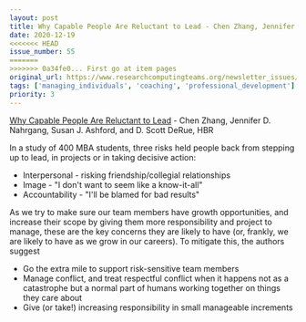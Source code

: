 ```yaml
---
layout: post
title: Why Capable People Are Reluctant to Lead - Chen Zhang, Jennifer D. Nahrgang, Susan J. Ashford, and D. Scott DeRue, HBR
date: 2020-12-19
<<<<<<< HEAD
issue_number: 55
=======
>>>>>>> 0a34fe0... First go at item pages
original_url: https://www.researchcomputingteams.org/newsletter_issues/0055
tags: ['managing_individuals', 'coaching', 'professional_development']
priority: 3
---
```


<!-- markdownlint-disable MD033 -->
<!-- markdownlint-disable MD041 -->
<!-- markdownlint-disable MD049 -->

[Why Capable People Are Reluctant to Lead](https://hbr.org/2020/12/why-capable-people-are-reluctant-to-lead) - Chen Zhang, Jennifer D. Nahrgang, Susan J. Ashford, and D. Scott DeRue, HBR

In a study of 400 MBA students, three risks held people back from stepping up to lead, in projects or in taking decisive action:

- Interpersonal - risking friendship/collegial relationships
- Image - "I don't want to seem like a know-it-all"
- Accountability - "I'll be blamed for bad results"

As we try to make sure our team members have growth opportunities, and increase their scope by giving them more responsibility and project to manage, these are the key concerns they are likely to have (or, frankly, we are likely to have as we grow in our careers). To mitigate this, the authors suggest

- Go the extra mile to support risk-sensitive team members
- Manage conflict, and treat respectful conflict when it happens not as a catastrophe but a normal part of humans working together on things they care about
- Give (or take!) increasing responsibility in small manageable increments